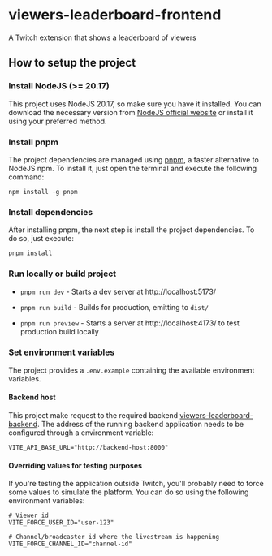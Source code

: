 # viewers-leaderboard-frontend
A Twitch extension that shows a leaderboard of viewers

## How to setup the project

### Install NodeJS (>= 20.17)
This project uses NodeJS 20.17, so make sure you have it installed. You can download the necessary version from [NodeJS official website](https://nodejs.org/en/download/package-manager/current) or install it using your preferred method.

### Install pnpm
The project dependencies are managed using [pnpm](https://pnpm.io/), a faster alternative to NodeJS npm. To install it, just open the terminal and execute the following command:

```shell
npm install -g pnpm
```

### Install dependencies
After installing pnpm, the next step is install the project dependencies. To do so, just execute:

```shell
pnpm install
```

### Run locally or build project

-   `pnpm run dev` - Starts a dev server at http://localhost:5173/

-   `pnpm run build` - Builds for production, emitting to `dist/`

-   `pnpm run preview` - Starts a server at http://localhost:4173/ to test production build locally

### Set environment variables

The project provides a `.env.example` containing the available environment variables.

#### Backend host

This project make request to the required backend [viewers-leaderboard-backend](https://github.com/limeiralucas/viewers-leaderboard-backend). The address of the running backend application needs to be configured through a environment variable:

```shell
VITE_API_BASE_URL="http://backend-host:8000"
```

#### Overriding values for testing purposes

If you're testing the application outside Twitch, you'll probably need to force some values to simulate the platform. You can do so using the following environment variables:

```shell
# Viewer id
VITE_FORCE_USER_ID="user-123"

# Channel/broadcaster id where the livestream is happening
VITE_FORCE_CHANNEL_ID="channel-id"
```